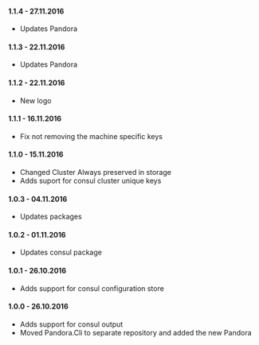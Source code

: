 #### 1.1.4 - 27.11.2016
* Updates Pandora

#### 1.1.3 - 22.11.2016
* Updates Pandora

#### 1.1.2 - 22.11.2016
* New logo

#### 1.1.1 - 16.11.2016
* Fix not removing the machine specific keys

#### 1.1.0 - 15.11.2016
* Changed Cluster Always preserved in storage
* Adds suport for consul cluster unique keys

#### 1.0.3 - 04.11.2016
* Updates packages

#### 1.0.2 - 01.11.2016
* Updates consul package

#### 1.0.1 - 26.10.2016
* Adds support for consul configuration store

#### 1.0.0 - 26.10.2016
* Adds support for consul output
* Moved Pandora.Cli to separate repository and added the new Pandora
